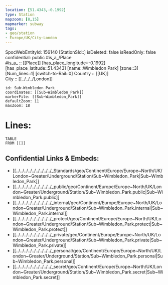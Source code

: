 ```yaml
---
location: [51.4343,-0.1992] 
type: Station 
mapzoom: [8,15] 
mapmarker: subway 
tags:
- geo/station
- Europe/UK/City~London
---
```

SpocWebEntityId: 156140
[StationSId::] 
isDeleted: false
isReadOnly: false
confidential: public
#is_a_/Place  
#is_a_ :: [[Place]] 
[has_place_longitude::-0.1992] 
[has_place_latitude::51.4343] 
[name::Wimbledon Park] 
[zone::3] 
[Num_lines::1] 
[switch-to-Rail::0] 
Country :: [[UK]]  
City :: [[../../../London]]  


```leaflet
id: Sub~Wimbledon_Park
coordinates: [[Sub~Wimbledon_Park]] 
markerFile: [[Sub~Wimbledon_Park]] 
defaultZoom: 11 
maxZoom: 18
```


# Lines: 
```dataview
TABLE 
FROM [[]] 
```

## Confidential Links & Embeds: 
- [[../../../../../../../../../_Standards/geo/Continent/Europe/Europe~North/UK/London~Greater/Underground/Station/Sub~Wimbledon_Park|Sub~Wimbledon_Park]] 
- [[../../../../../../../../../_public/geo/Continent/Europe/Europe~North/UK/London~Greater/Underground/Station/Sub~Wimbledon_Park.public|Sub~Wimbledon_Park.public]] 
- [[../../../../../../../../../_internal/geo/Continent/Europe/Europe~North/UK/London~Greater/Underground/Station/Sub~Wimbledon_Park.internal|Sub~Wimbledon_Park.internal]] 
- [[../../../../../../../../../_protect/geo/Continent/Europe/Europe~North/UK/London~Greater/Underground/Station/Sub~Wimbledon_Park.protect|Sub~Wimbledon_Park.protect]] 
- [[../../../../../../../../../_private/geo/Continent/Europe/Europe~North/UK/London~Greater/Underground/Station/Sub~Wimbledon_Park.private|Sub~Wimbledon_Park.private]] 
- [[../../../../../../../../../_personal/geo/Continent/Europe/Europe~North/UK/London~Greater/Underground/Station/Sub~Wimbledon_Park.personal|Sub~Wimbledon_Park.personal]] 
- [[../../../../../../../../../_secret/geo/Continent/Europe/Europe~North/UK/London~Greater/Underground/Station/Sub~Wimbledon_Park.secret|Sub~Wimbledon_Park.secret]] 
